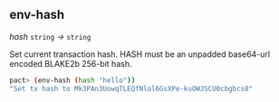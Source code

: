 ## env-hash

_hash_&nbsp;`string` _&rarr;_&nbsp;`string`

Set current transaction hash. HASH must be an unpadded base64-url encoded BLAKE2b 256-bit hash.

```bash
pact> (env-hash (hash "hello"))
"Set tx hash to Mk3PAn3UowqTLEQfNlol6GsXPe-kuOWJSCU0cbgbcs8"
```
